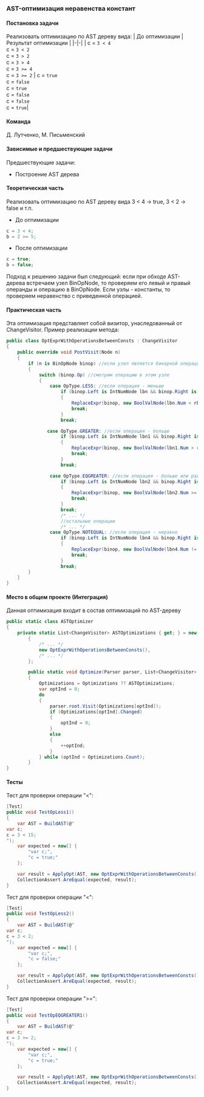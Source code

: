 
### AST-оптимизация неравенства констант
#### Постановка задачи
Реализовать оптимизацию по AST дереву вида:
| До оптимизации | Результат оптимизации |
|-|-|
| c = `3 < 4`  <br>c = `3 < 2`  <br>c = `3 > 2` <br>c = `3 > 4` <br>c = `3 >= 4` <br>c = `3 >= 2` | c = `true`<br>c = `false` <br>c = `true`<br>c = `false`<br>c = `false`<br>c = `true`|


#### Команда
Д. Лутченко, М. Письменский

#### Зависимые и предшествующие задачи
Предшествующие задачи:
* Построение AST дерева


#### Теоретическая часть
Реализовать оптимизацию по AST дереву вида 3 < 4 -> true, 3 < 2 -> false и т.п.

- До оптимизации
```csharp
c = 3 < 4;
b = 2 >= 5;
```
- После оптимизации
```csharp
c = true;
b = false;
```
Подход к решению задачи был следующий: если при обходе AST-дерева встречаем узел BinOpNode, то проверяем его левый и правый операнды и операцию в BinOpNode. Если узлы - константы, то проверяем неравенство с приведенной операцией.

#### Практическая часть
Эта оптимизация представляет собой визитор, унаследованный от ChangeVisitor. Пример реализации метода:

```csharp
public class OptExprWithOperationsBetweenConsts : ChangeVisitor
{
    public override void PostVisit(Node n)
    {
        if (n is BinOpNode binop) //если узел является бинарной операцией
        {
            switch (binop.Op) //смотрим операцию в этом узле
            {
                case OpType.LESS: //если операция - меньше
                    if (binop.Left is IntNumNode lbn && binop.Right is IntNumNode rbn) //проверка констант
                    {
                        ReplaceExpr(binop, new BoolValNode(lbn.Num < rbn.Num));
                        break;
                    }
                    break;

               case OpType.GREATER: //если операция - больше
                    if (binop.Left is IntNumNode lbn1 && binop.Right is IntNumNode rbn1)
                    {
                        ReplaceExpr(binop, new BoolValNode(lbn1.Num > rbn1.Num));
                        break;
                    }
                    break;

                case OpType.EQGREATER: //если операция - больше или равно
                    if (binop.Left is IntNumNode lbn2 && binop.Right is IntNumNode rbn2)
                    {
                        ReplaceExpr(binop, new BoolValNode(lbn2.Num >= rbn2.Num));
                        break;
                    }
                    break;
                    /* ... */ 
                    //остальные операции
                    /* ... */ 
                case OpType.NOTEQUAL: //если операция - неравно
                    if (binop.Left is IntNumNode lbn4 && binop.Right is IntNumNode rbn4)
                    {
                        ReplaceExpr(binop, new BoolValNode(lbn4.Num != rbn4.Num));
                        break;
                    }
                    break;
        }
    }
}
```

#### Место в общем проекте (Интеграция)
Данная оптимизация входит в состав оптимизаций по AST-дереву
```csharp
public static class ASTOptimizer
{
	private static List<ChangeVisitor> ASTOptimizations { get; } = new List<ChangeVisitor>
        {
            /* ... */
            new OptExprWithOperationsBetweenConsts(),
            /* ... */
        };

        public static void Optimize(Parser parser, List<ChangeVisitor> Optimizations = null)
        {
            Optimizations = Optimizations ?? ASTOptimizations;
            var optInd = 0;
            do
            {
                parser.root.Visit(Optimizations[optInd]);
                if (Optimizations[optInd].Changed)
                {
                    optInd = 0;
                }
                else
                {
                    ++optInd;
                }
            } while (optInd < Optimizations.Count);
        }
}
```

#### Тесты
Тест для проверки операции "<":
```csharp
[Test]
public void TestOpLess1()
{
    var AST = BuildAST(@"
var c;
c = 3 < 15;
");
    var expected = new[] {
        "var c;",
        "c = true;"
    };

    var result = ApplyOpt(AST, new OptExprWithOperationsBetweenConsts());
    CollectionAssert.AreEqual(expected, result);
}
```
Тест для проверки операции "<":
```csharp
[Test]
public void TestOpLess2()
{
    var AST = BuildAST(@"
var c;
c = 3 < 2;
");
    var expected = new[] {
        "var c;",
        "c = false;"
    };

    var result = ApplyOpt(AST, new OptExprWithOperationsBetweenConsts());
    CollectionAssert.AreEqual(expected, result);
}
```
Тест для проверки операции ">=":
```csharp
[Test]
public void TestOpEQGREATER1()
{
    var AST = BuildAST(@"
var c;
c = 3 >= 2;
");
    var expected = new[] {
        "var c;",
        "c = true;"
    };

    var result = ApplyOpt(AST, new OptExprWithOperationsBetweenConsts());
    CollectionAssert.AreEqual(expected, result);
}
```

